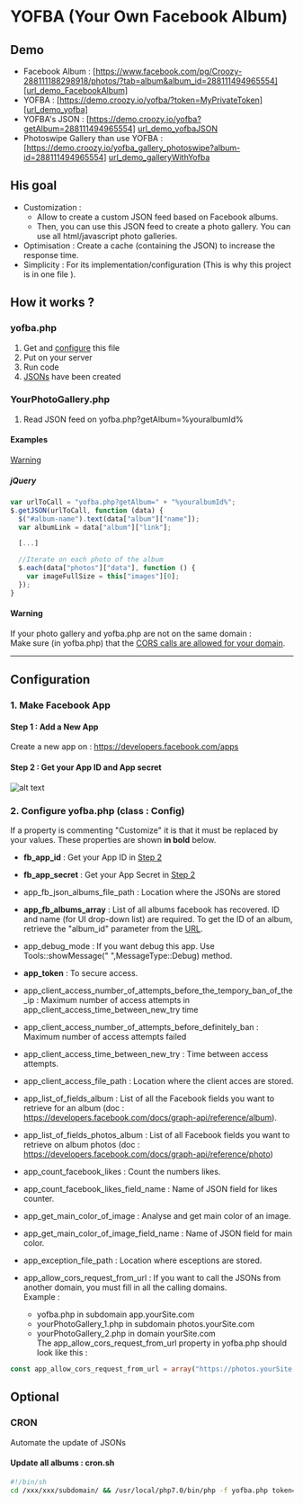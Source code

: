 # YOFBA (Your Own Facebook Album)

## Demo
* Facebook Album : [https://www.facebook.com/pg/Croozy-288111188298918/photos/?tab=album&album_id=288111494965554][url_demo_FacebookAlbum]
* YOFBA : [https://demo.croozy.io/yofba/?token=MyPrivateToken][url_demo_yofba]
* YOFBA's JSON : [https://demo.croozy.io/yofba?getAlbum=288111494965554] [url_demo_yofbaJSON]
* Photoswipe Gallery than use YOFBA : [https://demo.croozy.io/yofba_gallery_photoswipe?album-id=288111494965554] [url_demo_galleryWithYofba]




## His goal
* Customization :
  * Allow to create a custom JSON feed based on Facebook albums.
  * Then, you can use this JSON feed to create a photo gallery. You can use all html/javascript photo galleries.
* Optimisation : Create a cache (containing the JSON) to increase the response time.
* Simplicity : For its implementation/configuration (This is why this project is in one file
).

## How it works ?

### yofba.php
 1. Get and [configure](#configuration) this file
 2. Put on your server
 3. Run code
 4. [JSONs][url_demo_yofbaJSON] have been created

### YourPhotoGallery.php
1. Read JSON feed on yofba.php?getAlbum=%youralbumId%

#### Examples
[Warning](#warning_your_photo_gallery)
##### jQuery
```javascript
var urlToCall = "yofba.php?getAlbum=" + "%youralbumId%";
$.getJSON(urlToCall, function (data) {
  $("#album-name").text(data["album"]["name"]);
  var albumLink = data["album"]["link"];

  [...]

  //Iterate on each photo of the album
  $.each(data["photos"]["data"], function () {
    var imageFullSize = this["images"][0];
  });
}
```

#### <a id="warning_your_photo_gallery"></a>Warning
If your photo gallery and yofba.php are not on the same domain :  
Make sure (in yofba.php) that the [CORS calls are allowed for your domain](#Config-property-app_allow_cors_request_from_url).


---

## <a id="configuration"></a>Configuration

### 1. Make Facebook App

#### Step 1 : Add a New App
Create a new app on : https://developers.facebook.com/apps
#### <a id="ConfigFacebookStep2"></a>Step 2 : Get your App ID and App secret
![alt text][img_FBSettings]

### 2. Configure yofba.php (class : Config)

If a property is commenting "Customize" it is that it must be replaced by your values. These properties are shown **in bold** below.

* **fb_app_id** :
Get your App ID in [Step 2](#ConfigFacebookStep2)

* **fb_app_secret** :
Get your App Secret in [Step 2](#ConfigFacebookStep2)

* app_fb_json_albums_file_path :
Location where the JSONs are stored

* **app_fb_albums_array** :
List of all albums facebook has recovered. ID and name (for UI drop-down list) are required. To get the ID of an album, retrieve the "album_id" parameter from the [URL][url_demo_FacebookAlbum].

* app_debug_mode :
If you want debug this app. Use Tools::showMessage(" ",MessageType::Debug) method.

* **app_token** :
To secure access.

* app_client_access_number_of_attempts_before_the_tempory_ban_of_the_ip :
Maximum number of access attempts in app_client_access_time_between_new_try time

* app_client_access_number_of_attempts_before_definitely_ban :
Maximum number of access attempts failed

* app_client_access_time_between_new_try :
Time between access attempts.

* app_client_access_file_path :
Location where the client acces are stored.

* app_list_of_fields_album :
List of all the Facebook fields you want to retrieve for an album (doc : https://developers.facebook.com/docs/graph-api/reference/album).

* app_list_of_fields_photos_album :
List of all Facebook fields you want to retrieve on album photos (doc : https://developers.facebook.com/docs/graph-api/reference/photo)

* app_count_facebook_likes :
Count the numbers likes.

* app_count_facebook_likes_field_name :
Name of JSON field for likes counter.

* app_get_main_color_of_image :
Analyse and get main color of an image.

* app_get_main_color_of_image_field_name :
Name of JSON field for main color.

* app_exception_file_path :
Location where esceptions are stored.

* <a id="Config-property-app_allow_cors_request_from_url"></a>app_allow_cors_request_from_url :
If you want to call the JSONs from another domain, you must fill in all the calling domains.  
Example :  
  * yofba.php in subdomain app.yourSite.com  
  * yourPhotoGallery_1.php in subdomain photos.yourSite.com  
  * yourPhotoGallery_2.php in domain yourSite.com   
The app_allow_cors_request_from_url property in yofba.php should look like this :
```php
const app_allow_cors_request_from_url = array("https://photos.yourSite.com","https://www.photos.yourSite.com", "https://yourSite.com","https://www.yourSite.com");
```

## Optional
### CRON
Automate the update of JSONs
#### Update all albums : cron.sh
```bash
#!/bin/sh
cd /xxx/xxx/subdomain/ && /usr/local/php7.0/bin/php -f yofba.php token=yourToken
```


[img_FBSettings]: https://cloud.githubusercontent.com/assets/28596207/25900677/8a43c528-3594-11e7-9aab-6e5353f88219.PNG "Facebook settings : App ID and App Secret"

[url_demo_FacebookAlbum]:https://www.facebook.com/pg/Croozy-288111188298918/photos/?tab=album&album_id=288111494965554
[url_demo_yofba]:https://demo.croozy.io/yofba/?token=MyPrivateToken
[url_demo_galleryWithYofba]:https://demo.croozy.io/yofba_gallery_photoswipe?album-id=288111494965554
[url_demo_yofbaJSON]:https://demo.croozy.io/yofba?getAlbum=288111494965554
